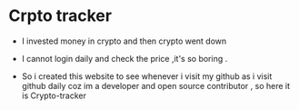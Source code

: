 # Crpto tracker

- I invested money in crypto and then crypto went down 
- I cannot login daily and check the price ,it's so boring .

- So i created this website to see whenever i visit my github as i visit github daily coz im a developer and open source contributor , so here it is Crypto-tracker

